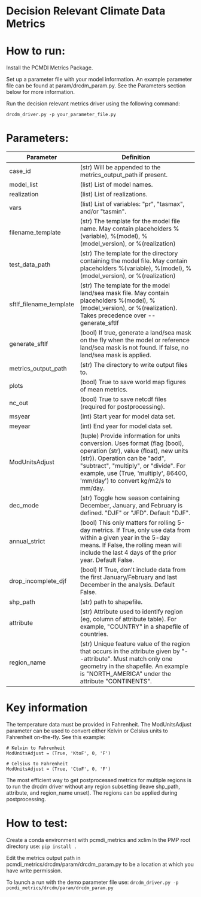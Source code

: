 # Decision Relevant Climate Data Metrics

# How to run:
Install the PCMDI Metrics Package.

Set up a parameter file with your model information. An example parameter file can be found at param/drcdm_param.py. See the Parameters section below for more information.

Run the decision relevant metrics driver using the following command:
```
drcdm_driver.py -p your_parameter_file.py
```

# Parameters:
| Parameter   | Definition |
--------------|-------------
| case_id |  (str) Will be appended to the metrics_output_path if present. | 
| model_list | (list) List of model names.  | 
| realization | (list) List of realizations. | 
| vars | (list) List of variables: "pr", "tasmax", and/or "tasmin". | 
| filename_template | (str) The template for the model file name. May contain placeholders %(variable), %(model), %(model_version), or %(realization) | 
| test_data_path  |  (str) The template for the directory containing the model file. May contain placeholders %(variable), %(model), %(model_version), or %(realization) | 
| sftlf_filename_template | (str) The template for the model land/sea mask file. May contain placeholders %(model), %(model_version), or %(realization). Takes precedence over --generate_sftlf | 
| generate_sftlf | (bool) If true, generate a land/sea mask on the fly when the model or reference land/sea mask is not found. If false, no land/sea mask is applied. | 
| metrics_output_path  | (str) The directory to write output files to. |  
| plots | (bool) True to save world map figures of mean metrics. |
| nc_out | (bool) True to save netcdf files (required for postprocessing). |
| msyear | (int) Start year for model data set. |
| meyear | (int) End year for model data set. |
| ModUnitsAdjust | (tuple) Provide information for units conversion. Uses format (flag (bool), operation (str), value (float), new units (str)). Operation can be "add", "subtract", "multiply", or "divide". For example, use (True, 'multiply', 86400, 'mm/day') to convert kg/m2/s to mm/day.|
| dec_mode | (str) Toggle how season containing December, January, and February is defined. "DJF" or "JFD". Default "DJF". |
| annual_strict | (bool) This only matters for rolling 5-day metrics. If True, only use data from within a given year in the 5-day means. If False, the rolling mean will include the last 4 days of the prior year. Default False. |
| drop_incomplete_djf | (bool) If True, don't include data from the first January/February and last December in the analysis. Default False. |
| shp_path    |  (str) path to shapefile.  |
| attribute      | (str) Attribute used to identify region (eg, column of attribute table). For example, "COUNTRY" in a shapefile of countries.  |
| region_name | (str) Unique feature value of the region that occurs in the attribute given by "--attribute". Must match only one geometry in the shapefile. An example is "NORTH_AMERICA" under the attribute "CONTINENTS". |

# Key information

The temperature data must be provided in Fahrenheit. The ModUnitsAdjust parameter can be used to convert either Kelvin or Celsius units to Fahrenheit on-the-fly. See this example:

```
# Kelvin to Fahrenheit
ModUnitsAdjust = (True, 'KtoF', 0, 'F')

# Celsius to Fahrenheit
ModUnitsAdjust = (True, 'CtoF', 0, 'F')
```

The most efficient way to get postprocessed metrics for multiple regions is to run the drcdm driver without any region subsetting (leave shp_path, attribute, and region_name unset). The regions can be applied during postprocessing.

# How to test:
Create a conda environment with pcmdi_metrics and xclim
In the PMP root directory use:
`pip install .`

Edit the metrics output path in pcmdi_metrics/drcdm/param/drcdm_param.py to be a location at which you have write permission.

To launch a run with the demo parameter file use:
`drcdm_driver.py -p pcmdi_metrics/drcdm/param/drcdm_param.py`